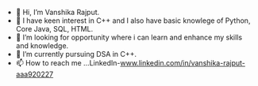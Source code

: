 - 👋 Hi, I’m Vanshika Rajput.
- 💞️ I have keen interest in C++ and I also have basic knowlege of Python, Core Java, SQL, HTML.
- 👀 I’m looking for opportunity where i can learn and enhance my skills and knowledge.
- 🌱 I’m currently pursuing DSA in C++.
- 📫 How to reach me ...LinkedIn-www.linkedin.com/in/vanshika-rajput-aaa920227

<!---
vanshikavce19/vanshikavce19 is a ✨ special ✨ repository because its `README.md` (this file) appears on your GitHub profile.
You can click the Preview link to take a look at your changes.
--->
